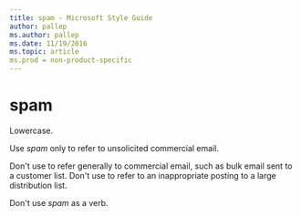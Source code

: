```yaml
---
title: spam - Microsoft Style Guide
author: pallep
ms.author: pallep
ms.date: 11/19/2016
ms.topic: article
ms.prod = non-product-specific
---
```


# spam

Lowercase.

Use *spam* only to refer to unsolicited commercial email. 

Don't use to refer generally to commercial email, such as bulk email sent to a customer list. Don't use to refer to an inappropriate posting to a large distribution list.

Don't use *spam* as a verb.
